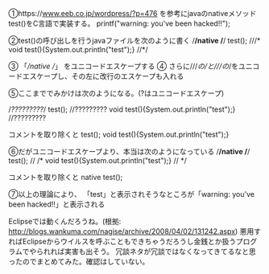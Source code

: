①https://www.eeb.co.jp/wordpress/?p=476 を参考にjavaのnativeメソッドtest()をC言語で実装する。
printf("warning: you've been hacked!!");

②test()の呼び出しを行うjavaファイルを次のように書く
/**/native /**/ test(); 
///* 
void test(){System.out.println("test");} 
//*/

③
「*/native /*」 をユニコードエスケープする
④
さらに///*の/*と//*/の*/をユニコードエスケープし、その左に改行のエスケープも入れる

⑤ここまででみかけは次のようになる。(?はユニコードエスケープ)

/*?????????*/ test();
//?????????
void  test(){System.out.println("test");}
//?????????

コメントを取り除くと
test();
void test(){System.out.println("test");}

⑥だがユニコードエスケープより、本当は次のようになっている
/**/native /**/ test(); 
//
/* 
void test(){System.out.println("test");} 
//
*/

コメントを取り除くと
native test();

⑦以上の理論により、
「test」と表示されそうなところが「warning: you've been hacked!!」と表示される

Eclipseでは動くんだろうね。(根拠: http://blogs.wankuma.com/nagise/archive/2008/04/02/131242.aspx)
悪用すればEclipseからウイルスを呼ぶこともできちゃうだろうし金銭とか扱うプログラムでやられれば実害も出そう。
冗談ネタが冗談ではなくなってきてるなと思ったのでまとめてみた。確認はしていない。
